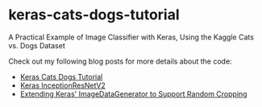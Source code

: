 # keras-cats-dogs-tutorial

A Practical Example of Image Classifier with Keras, Using the Kaggle Cats vs. Dogs Dataset

Check out my following blog posts for more details about the code:

* [Keras Cats Dogs Tutorial](https://jkjung-avt.github.io/keras-tutorial/)
* [Keras InceptionResNetV2](https://jkjung-avt.github.io/keras-inceptionresnetv2/)
* [Extending Keras' ImageDataGenerator to Support Random Cropping](https://jkjung-avt.github.io/keras-image-cropping/)
